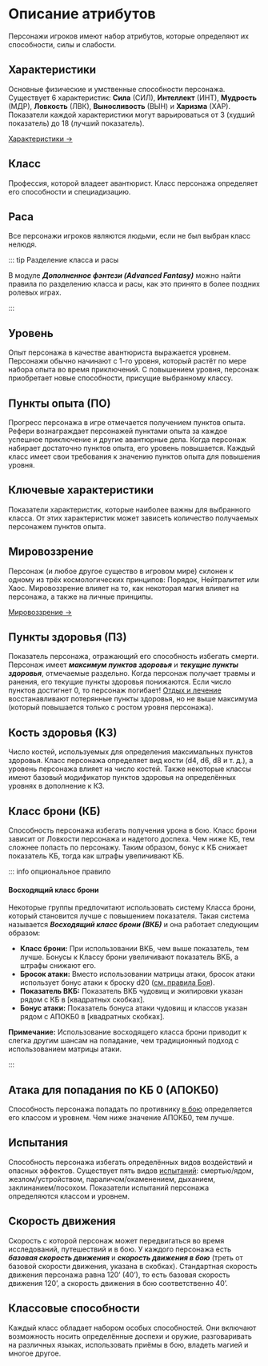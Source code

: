 # Описание атрибутов

Персонажи игроков имеют набор атрибутов, которые определяют их способности, силы и слабости.

## Характеристики

Основные физические и умственные способности персонажа. Существует 6 характеристик: **Сила** (СИЛ), **Интеллект** (ИНТ), **Мудрость** (МДР), **Ловкость** (ЛВК), **Выносливость** (ВЫН) и **Харизма** (ХАР). Показатели каждой характеристики могут варьироваться от 3 (худший показатель) до 18 (лучший показатель).

[Характеристики ->](ability-scores)

## Класс

Профессия, которой владеет авантюрист. Класс персонажа определяет его способности и специадизацию.

## Раса

Все персонажи игроков являются людьми, если не был выбран класс нелюдя.

::: tip Разделение класса и расы

В модуле _**Дополненное фэнтези (Advanced Fantasy)**_ можно найти правила по разделению класса и расы, как это принято в более поздних ролевых играх.

:::

## Уровень

Опыт персонажа в качестве авантюриста выражается уровнем. Персонажи обычно начинают с 1-го уровня, который растёт по мере набора опыта во время приключений. С повышением уровня, персонаж приобретает новые способности, присущие выбранному классу.

## Пункты опыта (ПО)

Прогресс персонажа в игре отмечается получением пунктов опыта. Рефери вознаграждает персонажей пунктами опыта за каждое успешное приключение и другие авантюрные дела. Когда персонаж набирает достаточно пунктов опыта, его уровень повышается. Каждый класс имеет свои требования к значению пунктов опыта для повышения уровня.

## Ключевые характеристики

Показатели характеристик, которые наиболее важны для выбранного класса. От этих характеристик может зависеть количество получаемых персонажем пунктов опыта.

## Мировоззрение

Персонаж (и любое другое существо в игровом мире) склонен к одному из трёх космологических принципов: Порядок, Нейтралитет или Хаос. Мировоззрение влияет на то, как некоторая магия влияет на персонажа, а также на личные принципы.

[Мировоззрение ->](alignment)

## Пункты здоровья (ПЗ)

Показатель персонажа, отражающий его способность избегать смерти. Персонаж имеет _**максимум пунктов здоровья**_ и _**текущие пункты здоровья**_, отмечаемые раздельно. Когда персонаж получает травмы и ранения, его текущие пункты здоровья понижаются. Если число пунктов достигнет 0, то персонаж погибает! [Отдых и лечение](../../adventures/adventuring/damage-healing-and-death#лечение-и-отдых) восстанавливают потерянные пункты здоровья, но не выше максимума (который повышается только с ростом уровня персонажа).

## Кость здоровья (КЗ)

Число костей, используемых для определения максимальных пунктов здоровья. Класс персонажа определяет вид кости (d4, d6, d8 и т. д.), а уровень персонажа влияет на число костей. Также некоторые классы имеют базовый модификатор пунктов здоровья на определённых уровнях в дополнение к КЗ.

## Класс брони (КБ)

Способность персонажа избегать получения урона в бою. Класс брони зависит от Ловкости персонажа и надетого доспеха. Чем ниже КБ, тем сложнее попасть по персонажу. Таким образом, бонус к КБ снижает показатель КБ, тогда как штрафы увеличивают КБ.

::: info опциональное правило

#### Восходящий класс брони

Некоторые группы предпочитают использовать систему Класса брони, который становится лучше с повышением показателя. Такая система называется _**Восходящий класс брони (ВКБ)**_ и она работает следующим образом:

-   **Класс брони:** При использовании ВКБ, чем выше показатель, тем лучше. Бонусы к Классу брони увеличивают показатель ВКБ, а штрафы снижают его.
-   **Бросок атаки:** Вместо использовании матрицы атаки, бросок атаки использует бонус атаки к броску d20 ([см. правила Боя](../../adventures/encounters/combat#совершение-атаки)).
-   **Показатель ВКБ:** Показатель ВКБ чудовищ и экипировки указан рядом с КБ в [квадратных скобках].
-   **Бонус атаки:** Показатель бонуса атаки чудовищ и классов указан рядом с АПОКБ0 в [квадратных скобках].

**Примечание:** Использование восходящего класса брони приводит к слегка другим шансам на попадание, чем традиционный подход с использованием матрицы атаки.

:::

## Атака для попадания по КБ 0 (АПОКБ0)

Способность персонажа попадать по противнику [в бою](../../adventures/encounters/combat) определяется его классом и уровнем. Чем ниже значение АПОКБ0, тем лучше.

## Испытания

Способность персонажа избегать определённых видов воздействий и опасных эффектов. Существует пять видов [испытаний](../../adventures/adventuring/saving-throws): смертью/ядом, жезлом/устройством, параличом/окаменением, дыханием, заклинанием/посохом. Показатели испытаний персонажа определяются классом и уровнем.

## Скорость движения

Скорость с которой персонаж может передвигаться во время исследований, путешествий и в бою. У каждого персонажа есть _**базовая скорость движения**_ и _**скорость движения в бою**_ (треть от базовой скорости движения, указана в скобках). Стандартная скорость движения персонажа равна 120’ (40’), то есть базовая скорость движения 120’, а скорость движения в бою соответственно 40’.

## Классовые способности

Каждый класс обладает набором особых способностей. Они включают возможность носить определённые доспехи и оружие, разговаривать на различных языках, использовать приёмы в бою, владеть магией и многое другое.

